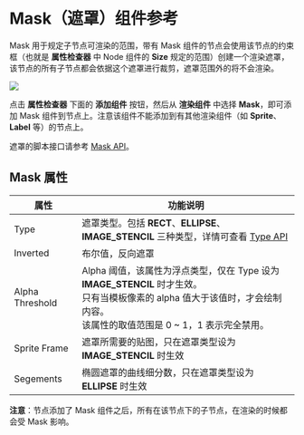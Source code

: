 # Mask（遮罩）组件参考

Mask 用于规定子节点可渲染的范围，带有 Mask 组件的节点会使用该节点的约束框（也就是 **属性检查器** 中 Node 组件的 **Size** 规定的范围）创建一个渲染遮罩，该节点的所有子节点都会依据这个遮罩进行裁剪，遮罩范围外的将不会渲染。

![](mask/mask.png)

点击 **属性检查器** 下面的 **添加组件** 按钮，然后从 **渲染组件** 中选择 **Mask**，即可添加 Mask 组件到节点上。注意该组件不能添加到有其他渲染组件（如 **Sprite**、**Label** 等）的节点上。

遮罩的脚本接口请参考 [Mask API](../../../api/zh/classes/Mask.html)。

## Mask 属性

| 属性  |   功能说明           |
| -------------- | ----------- |
| Type           | 遮罩类型。包括 **RECT**、**ELLIPSE**、**IMAGE_STENCIL** 三种类型，详情可查看 [Type API](../../../api/zh/enums/Mask.Type.html)
| Inverted       | 布尔值，反向遮罩
| Alpha Threshold| Alpha 阈值，该属性为浮点类型，仅在 Type 设为 **IMAGE_STENCIL** 时才生效。<br>只有当模板像素的 alpha 值大于该值时，才会绘制内容。<br>该属性的取值范围是 0 ~ 1，1 表示完全禁用。
| Sprite Frame   | 遮罩所需要的贴图，只在遮罩类型设为 **IMAGE_STENCIL** 时生效
| Segements      | 椭圆遮罩的曲线细分数，只在遮罩类型设为 **ELLIPSE** 时生效

**注意**：节点添加了 Mask 组件之后，所有在该节点下的子节点，在渲染的时候都会受 Mask 影响。
